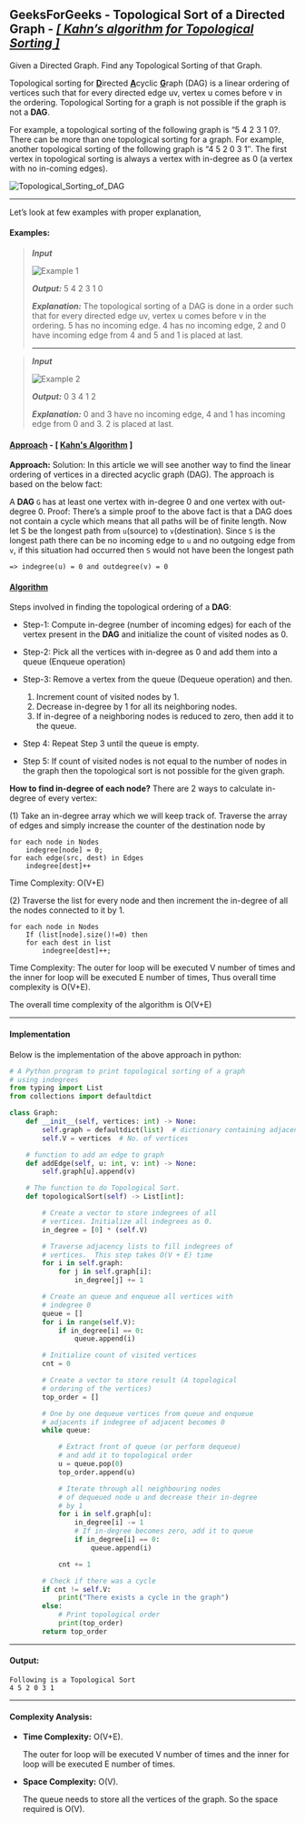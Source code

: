 ## GeeksForGeeks - Topological Sort of a Directed Graph - <ins>___[ Kahn’s algorithm for Topological Sorting ]___</ins>

Given a Directed Graph. Find any Topological Sorting of that Graph.

Topological sorting for <ins>**D**</ins>irected <ins>**A**</ins>cyclic <ins>**G**</ins>raph (DAG) is a linear ordering of vertices such that for every directed edge uv, vertex u comes before v in the ordering. Topological Sorting for a graph is not possible if the graph is not a **DAG**.

For example, a topological sorting of the following graph is “5 4 2 3 1 0?. There can be more than one topological sorting for a graph. For example, another topological sorting of the following graph is “4 5 2 0 3 1″. The first vertex in topological sorting is always a vertex with in-degree as 0 (a vertex with no in-coming edges).

![Topological_Sorting_of_DAG](Topological_Sorting_of_DAG.png)
____

Let’s look at few examples with proper explanation,

#### Examples:

> ___**Input**___
>
> ![Example 1](Example_1.png)
>
> ___**Output:**___ 5 4 2 3 1 0
>
> ___**Explanation:**___ The topological sorting of a DAG is done in a order such that for every directed edge uv, vertex u comes before v in the ordering. 5 has no incoming edge. 4 has no incoming edge, 2 and 0 have incoming edge from 4 and 5 and 1 is placed at last.
> _____

> ___**Input**___
>
> ![Example 2](Example_2.png)
>
> ___**Output:**___ 0 3 4 1 2
>
> ___**Explanation:**___ 0 and 3 have no incoming edge, 4 and 1 has incoming edge from 0 and 3. 2 is placed at last.

#### <ins>Approach</ins> - [ <ins>**Kahn's Algorithm**</ins> ]
 
**Approach:** Solution: In this article we will see another way to find the linear ordering of vertices in a directed acyclic graph (DAG). The approach is based on the below fact:
 
A **DAG** `G` has at least one vertex with in-degree 0 and one vertex with out-degree 0.
Proof: There’s a simple proof to the above fact is that a DAG does not contain a cycle which means that all paths will be of finite length. Now let S be the longest path from `u`(source) to `v`(destination). Since `S` is the longest path there can be no incoming edge to `u` and no outgoing edge from `v`, if this situation had occurred then `S` would not have been the longest path

```
=> indegree(u) = 0 and outdegree(v) = 0
```
#### <ins>Algorithm</ins>
Steps involved in finding the topological ordering of a **DAG**:

- Step-1: Compute in-degree (number of incoming edges) for each of the vertex present in the **DAG** and initialize the count of visited nodes as 0.

- Step-2: Pick all the vertices with in-degree as 0 and add them into a queue (Enqueue operation)

- Step-3: Remove a vertex from the queue (Dequeue operation) and then.
    1. Increment count of visited nodes by 1.
    1. Decrease in-degree by 1 for all its neighboring nodes.
    1. If in-degree of a neighboring nodes is reduced to zero, then add it to the queue.

- Step 4: Repeat Step 3 until the queue is empty.

- Step 5: If count of visited nodes is not equal to the number of nodes in the graph then the topological sort is not possible for the given graph.

**How to find in-degree of each node?**
There are 2 ways to calculate in-degree of every vertex:

(1) Take an in-degree array which we will keep track of.
    Traverse the array of edges and simply increase the counter of the destination node by
```
for each node in Nodes
    indegree[node] = 0;
for each edge(src, dest) in Edges
    indegree[dest]++
```
Time Complexity: O(V+E)

(2) Traverse the list for every node and then increment the in-degree of all the nodes connected to it by 1.
```
for each node in Nodes
    If (list[node].size()!=0) then
    for each dest in list
        indegree[dest]++;
```
Time Complexity: The outer for loop will be executed V number of times and the inner for loop will be executed E number of times, Thus overall time complexity is O(V+E).

The overall time complexity of the algorithm is O(V+E)
______

#### Implementation

Below is the implementation of the above approach in python:

```python
# A Python program to print topological sorting of a graph
# using indegrees
from typing import List
from collections import defaultdict

class Graph:
    def __init__(self, vertices: int) -> None:
        self.graph = defaultdict(list)  # dictionary containing adjacency List
        self.V = vertices  # No. of vertices

    # function to add an edge to graph
    def addEdge(self, u: int, v: int) -> None:
        self.graph[u].append(v)

    # The function to do Topological Sort.
    def topologicalSort(self) -> List[int]:

        # Create a vector to store indegrees of all
        # vertices. Initialize all indegrees as 0.
        in_degree = [0] * (self.V)

        # Traverse adjacency lists to fill indegrees of
        # vertices.  This step takes O(V + E) time
        for i in self.graph:
            for j in self.graph[i]:
                in_degree[j] += 1

        # Create an queue and enqueue all vertices with
        # indegree 0
        queue = []
        for i in range(self.V):
            if in_degree[i] == 0:
                queue.append(i)

        # Initialize count of visited vertices
        cnt = 0

        # Create a vector to store result (A topological
        # ordering of the vertices)
        top_order = []

        # One by one dequeue vertices from queue and enqueue
        # adjacents if indegree of adjacent becomes 0
        while queue:

            # Extract front of queue (or perform dequeue)
            # and add it to topological order
            u = queue.pop(0)
            top_order.append(u)

            # Iterate through all neighbouring nodes
            # of dequeued node u and decrease their in-degree
            # by 1
            for i in self.graph[u]:
                in_degree[i] -= 1
                # If in-degree becomes zero, add it to queue
                if in_degree[i] == 0:
                    queue.append(i)

            cnt += 1

        # Check if there was a cycle
        if cnt != self.V:
            print("There exists a cycle in the graph")
        else:
            # Print topological order
            print(top_order)
        return top_order
```
____

#### Output:

```
Following is a Topological Sort
4 5 2 0 3 1
```
____

#### Complexity Analysis:

- **Time Complexity:** O(V+E).
    
    The outer for loop will be executed V number of times and the inner for loop will be executed E number of times.
    
- **Space Complexity:** O(V).

    The queue needs to store all the vertices of the graph. So the space required is O(V).